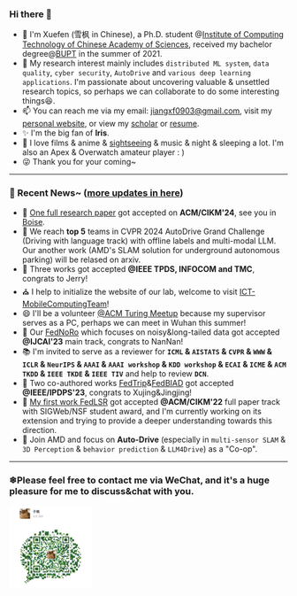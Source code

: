 ### Hi there 👋


<!--
<img align="right" src="https://github-readme-stats.vercel.app/api?username=sprinter1999&show_icons=true&icon_color=0366d6&bg_color=ffffff&hide_title=true" />
-->

- 🍁 I'm Xuefen (雪枫 in Chinese), a Ph.D. student @[Institute of Computing Technology of Chinese Academy of Sciences](http://www.ict.ac.cn/), received my bachelor degree@[BUPT](https://scs.bupt.edu.cn/) in the summer of 2021.
- 🌱 My research interest mainly includes `distributed ML system`, `data quality`,  `cyber security`, `AutoDrive` and `various deep learning applications`. I'm passionate about uncovering valuable & unsettled research topics, so perhaps we can collaborate to do some interesting things😆.
- 📫 You can reach me via my email: jiangxf0903@gmail.com, visit my [personal website](https://sprinter1999.github.io/website/), or view my [scholar](https://scholar.google.com/citations?user=ccOCPpEAAAAJ) or [resume](https://github.com/Sprinter1999/Resume/blob/main/Xuefeng_Jiang_Resume__2024_7_ver_.pdf).
- ✨ I'm the big fan of **Iris**.
- 🌼 I love films & anime & [sightseeing](https://www.instagram.com/snowmaker1999/) & music & night & sleeping a lot. I'm also an Apex & Overwatch amateur player : )
- 😜 Thank you for your coming~
<!--
**Sprinter1999/Sprinter1999** is a ✨ _special_ ✨ repository because its `README.md` (this file) appears on your GitHub profile.

Here are some ideas to get you started:

- 🔭 I’m currently working on ...
- 🌱 I’m currently learning ...
- 👯 I’m looking to collaborate on ...
- 🤔 I’m looking for help with ...
- 💬 Ask me about ...
- 📫 How to reach me: ...
- 😄 Pronouns: ...
- ⚡ Fun fact: ...
-->

----

### 💬 Recent News~ ([more updates in here](https://sprinter1999.github.io/website/))
- 🗽 [One full research paper](https://github.com/Sprinter1999/FedELC) got accepted on **ACM/CIKM'24**, see you in [Boise](https://cikm2024.org/).
- 🚗 We reach **top 5** teams in CVPR 2024 AutoDrive Grand Challenge (Driving with language track) with offline labels and multi-modal LLM. Our another work (AMD's SLAM solution for underground autonomous parking) will be relased on arxiv.
- 🎉 Three works got accepted **@IEEE TPDS, INFOCOM and TMC**, congrats to Jerry!
- ⛪ I help to initialize the website of our lab, welcome to visit [ICT-MobileComputingTeam](https://sprinter1999.github.io/ICT-MobileComputingTeam/)!
- 😄 I'll be a volunteer [@ACM Turing Meetup](https://www.acmturc.com/2023/cn/index.html) because my supervisor serves as a PC, perhaps we can meet in Wuhan this summer!
- 🎉 Our [FedNoRo](https://github.com/wnn2000/FedNoRo) which focuses on noisy&long-tailed data got accepted **@IJCAI'23** main track, congrats to NanNan!
- 📚 I'm invited to serve as a reviewer for **`ICML` & `AISTATS` & `CVPR` & `WWW` & `ICLR` & `NeurIPS` & `AAAI` & `AAAI workshop` & `KDD workshop` & `ECAI` & `ICME` & `ACM TKDD` & `IEEE TKDE` & `IEEE TIV`** and help to review **`DCN`**.
- 🎉 Two co-authored works [FedTrip](https://ieeexplore.ieee.org/document/10177417)&[FedBIAD](https://ieeexplore.ieee.org/abstract/document/10177433) got accepted **@IEEE/IPDPS'23**, congrats to Xujing&Jingjing!
- 🗽 [My first work FedLSR](https://github.com/Sprinter1999/FedLSR) got accepted **@ACM/CIKM'22** full paper track with SIGWeb/NSF student award, and I'm currently working on its extension and trying to provide a deeper understanding towards this direction.
- 🚗 Join AMD and focus on **Auto-Drive** (especially in `multi-sensor SLAM` & `3D Perception` & `behavior prediction` & `LLM4Drive`) as a "Co-op".
----
### ❄Please feel free to contact me via WeChat, and it's a huge pleasure for me to discuss&chat with you.
<img src="wx.jpg" alt="drawing" width="150"/>
